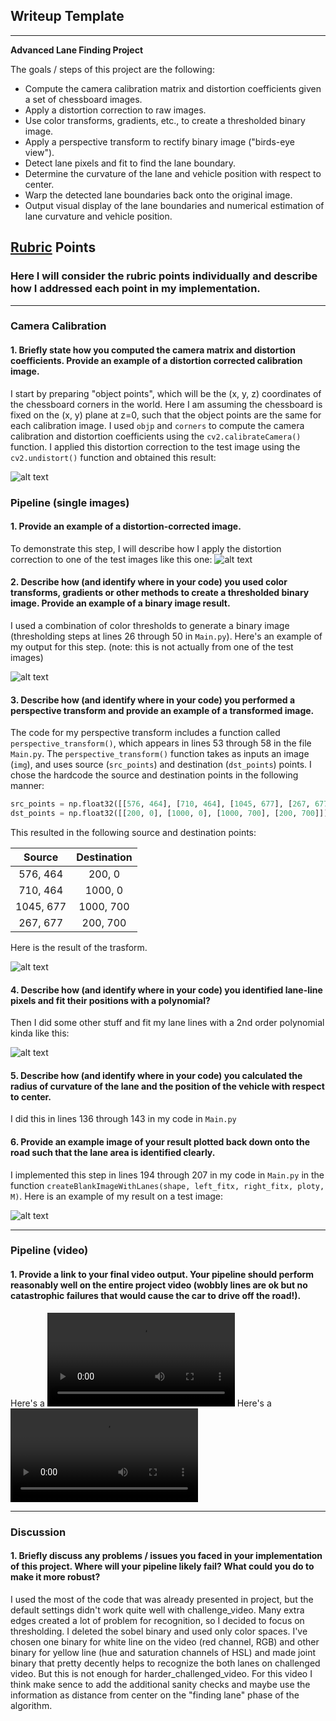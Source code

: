 ## Writeup Template

---

**Advanced Lane Finding Project**

The goals / steps of this project are the following:

* Compute the camera calibration matrix and distortion coefficients given a set of chessboard images.
* Apply a distortion correction to raw images.
* Use color transforms, gradients, etc., to create a thresholded binary image.
* Apply a perspective transform to rectify binary image ("birds-eye view").
* Detect lane pixels and fit to find the lane boundary.
* Determine the curvature of the lane and vehicle position with respect to center.
* Warp the detected lane boundaries back onto the original image.
* Output visual display of the lane boundaries and numerical estimation of lane curvature and vehicle position.

[//]: # (Image References)

[image1]: ./output_images/undistort_calibration1.jpg "Undistorted"
[image2]: ./output_images/undistort_straight_lines1.jpg "Road Transformed"
[image3]: ./output_images/binary_straight_lines1.jpg "Binary Example"
[image4]: ./output_images/perspective_transform_straight_lines1.jpg "Warp Example"
[image5]: ./output_images/poly_straight_lines1.png "Fit Visual"
[image6]: ./output_images/test1.jpg "Output"
[video1]: ./output_video/project_video.mp4 "Video"
[video2]: ./output_video/challenge_video.mp4 "Challenge Video"

## [Rubric](https://review.udacity.com/#!/rubrics/571/view) Points

### Here I will consider the rubric points individually and describe how I addressed each point in my implementation.  

---

### Camera Calibration

#### 1. Briefly state how you computed the camera matrix and distortion coefficients. Provide an example of a distortion corrected calibration image.

I start by preparing "object points", which will be the (x, y, z) coordinates of the chessboard corners in the world. Here I am assuming the chessboard is fixed on the (x, y) plane at z=0, such that the object points are the same for each calibration image. I used `objp` and `corners` to compute the camera calibration and distortion coefficients using the `cv2.calibrateCamera()` function.  I applied this distortion correction to the test image using the `cv2.undistort()` function and obtained this result: 

![alt text][image1]

### Pipeline (single images)

#### 1. Provide an example of a distortion-corrected image.

To demonstrate this step, I will describe how I apply the distortion correction to one of the test images like this one:
![alt text][image2]

#### 2. Describe how (and identify where in your code) you used color transforms, gradients or other methods to create a thresholded binary image.  Provide an example of a binary image result.

I used a combination of color thresholds to generate a binary image (thresholding steps at lines 26 through 50 in `Main.py`).  Here's an example of my output for this step.  (note: this is not actually from one of the test images)

![alt text][image3]

#### 3. Describe how (and identify where in your code) you performed a perspective transform and provide an example of a transformed image.

The code for my perspective transform includes a function called `perspective_transform()`, which appears in lines 53 through 58 in the file `Main.py`.  The `perspective_transform()` function takes as inputs an image (`img`), and uses source (`src_points`) and destination (`dst_points`) points.  I chose the hardcode the source and destination points in the following manner:

```python
src_points = np.float32([[576, 464], [710, 464], [1045, 677], [267, 677]])
dst_points = np.float32([[200, 0], [1000, 0], [1000, 700], [200, 700]])
```

This resulted in the following source and destination points:

| Source        | Destination   | 
|:-------------:|:-------------:| 
| 576, 464      | 200, 0        | 
| 710, 464      | 1000, 0       |
| 1045, 677     | 1000, 700     |
| 267, 677      | 200, 700      |

Here is the result of the trasform.

![alt text][image4]

#### 4. Describe how (and identify where in your code) you identified lane-line pixels and fit their positions with a polynomial?

Then I did some other stuff and fit my lane lines with a 2nd order polynomial kinda like this:

![alt text][image5]

#### 5. Describe how (and identify where in your code) you calculated the radius of curvature of the lane and the position of the vehicle with respect to center.

I did this in lines 136 through 143 in my code in `Main.py`

#### 6. Provide an example image of your result plotted back down onto the road such that the lane area is identified clearly.

I implemented this step in lines 194 through 207 in my code in `Main.py` in the function `createBlankImageWithLanes(shape, left_fitx, right_fitx, ploty, M)`.  Here is an example of my result on a test image:

![alt text][image6]

---

### Pipeline (video)

#### 1. Provide a link to your final video output.  Your pipeline should perform reasonably well on the entire project video (wobbly lines are ok but no catastrophic failures that would cause the car to drive off the road!).

Here's a ![link to my video result][video1]
Here's a ![link to my challenge video result][video2]

---

### Discussion

#### 1. Briefly discuss any problems / issues you faced in your implementation of this project.  Where will your pipeline likely fail?  What could you do to make it more robust?

I used the most of the code that was already presented in project, but the default settings didn't work quite well with challenge_video. Many extra edges created a lot of problem for recognition, so I decided to focus on thresholding. I deleted the sobel binary and used only color spaces. I've chosen one binary for white line on the video (red channel, RGB) and other binary for yellow line (hue and saturation channels of HSL) and made joint binary that pretty decently helps to recognize the both lanes on challenged video. But this is not enough for harder_challenged_video. For this video I think make sence to add the additional sanity checks and maybe use the information as distance from center on the "finding lane" phase of the algorithm. 
